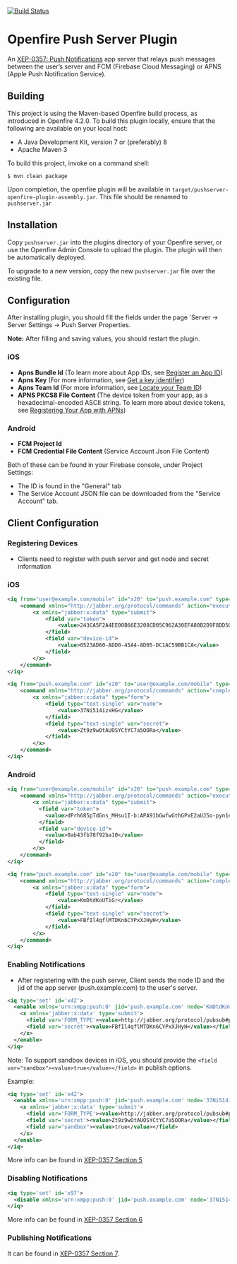 [![Build Status](https://github.com/igniterealtime/openfire-pushserver-plugin/workflows/Java%20CI/badge.svg)](https://github.com/igniterealtime/openfire-pushserver-plugin/actions)

# Openfire Push Server Plugin
An [XEP-0357: Push Notifications](https://xmpp.org/extensions/xep-0357.html) app server that relays push messages between the user’s server and FCM (Firebase Cloud Messaging) or APNS (Apple Push Notification Service).

Building
--------

This project is using the Maven-based Openfire build process, as introduced in Openfire 4.2.0. To build this plugin locally, ensure that the following are available on your local host:

* A Java Development Kit, version 7 or (preferably) 8
* Apache Maven 3

To build this project, invoke on a command shell:

    $ mvn clean package

Upon completion, the openfire plugin will be available in `target/pushserver-openfire-plugin-assembly.jar`. This file should be renamed to `pushserver.jar`

Installation
------------
Copy `pushserver.jar` into the plugins directory of your Openfire server, or use the Openfire Admin Console to upload the plugin. The plugin will then be automatically deployed.

To upgrade to a new version, copy the new `pushserver.jar` file over the existing file.

Configuration
------------

After installing plugin, you should fill the fields under the page `Server -> Server Settings -> Push Server Properties.

**Note:** After filling and saving values, you should restart the plugin.

### iOS

* **Apns Bundle Id** (To learn more about App IDs, see [Register an App ID](https://help.apple.com/developer-account/#/dev1b35d6f83))
* **Apns Key** (For more information, see [Get a key identifier](https://help.apple.com/developer-account/#/dev646934554))
* **Apns Team Id** (For more information, see [Locate your Team ID](https://help.apple.com/developer-account/#/dev55c3c710c))
* **APNS PKCS8 File Content** (The device token from your app, as a hexadecimal-encoded ASCII string. To learn more about device tokens, see [Registering Your App with APNs](https://developer.apple.com/documentation/usernotifications/registering_your_app_with_apns))

### Android
* **FCM Project Id**
* **FCM Credential File Content** (Service Account Json File Content)

Both of these can be found in your Firebase console, under Project Settings:
* The ID is found in the "General" tab
* The Service Account JSON file can be downloaded from the "Service Account" tab.

Client Configuration
------------

### Registering Devices

* Clients need to register with push server and get node and secret information

### iOS

```xml
<iq from="user@example.com/mobile" id="x20" to="push.example.com" type="set">
    <command xmlns="http://jabber.org/protocol/commands" action="execute" node="register-push-apns">
        <x xmlns="jabber:x:data" type="submit">
            <field var="token">
                <value>243CA5F2A4EE00B66E3208CD05C962A30EFA80B2D9F8DD508CE8182E04EAB695</value>
            </field>
            <field var="device-id">
                <value>0523AD60-ADD0-45A4-8D05-DC1AC59BB1CA</value>
            </field>
        </x>
    </command>
</iq>
```

```xml
<iq from="push.example.com" id="x20" to="user@example.com/mobile" type="result">
    <command xmlns="http://jabber.org/protocol/commands" action="complete" node="register-push-apns">
        <x xmlns="jabber:x:data" type="form">
            <field type="text-single" var="node">
                <value>37Ni514izxHG</value>
            </field>
            <field type="text-single" var="secret">
                <value>Zt9z9wOtAUOSYCtYC7a5OORa</value>
            </field>
        </x>
    </command>
</iq>
```

### Android

```xml
<iq from="user@example.com/mobile" id="x20" to="push.example.com" type="set">
    <command xmlns="http://jabber.org/protocol/commands" action="execute" node="register-push-fcm">
        <x xmlns="jabber:x:data" type="submit">
          <field var="token">
            <value>dPrh685pTdGns_MHsu1I-b:APA91bGwfwGthGPxE2aUJ5o-pyn1eMzV0WPqFulpyYo20xOEy7efh8soyJpcCuibleBGjCaRDRgjl6vSYNwDDE7pq0lfKOzubfUvCrvKvLMN4uRLEY373L11sCKqHeOf-_Qn3eooeOge</value>
          </field>
          <field var="device-id">
            <value>0ab43fb78f92ba10</value>
          </field>
        </x>
    </command>
</iq>
```

```xml
<iq from="push.example.com" id="x20" to="user@example.com/mobile" type="result">
    <command xmlns="http://jabber.org/protocol/commands" action="complete" node="register-push-fcm">
        <x xmlns="jabber:x:data" type="form">
            <field type="text-single" var="node">
                <value>KmDtdKoUTiGr</value>
            </field>
            <field type="text-single" var="secret">
                <value>FBfIl4qflMTDKn6CYPxXJHyH</value>
            </field>
        </x>
    </command>
</iq>
```

### Enabling Notifications

* After registering with the push server, Client sends the node ID and the jid of the app server (push.example.com) to the user's server.

```xml
<iq type='set' id='x42'>
  <enable xmlns='urn:xmpp:push:0' jid='push.example.com' node='KmDtdKoUTiGr'>
    <x xmlns='jabber:x:data' type='submit'>
      <field var='FORM_TYPE'><value>http://jabber.org/protocol/pubsub#publish-options</value></field>
      <field var='secret'><value>FBfIl4qflMTDKn6CYPxXJHyH</value></field>
    </x>
  </enable>
</iq>
```

Note: To support sandbox devices in iOS, you should provide the `<field var="sandbox"><value>true</value></field>` in publish options.

Example: 
```xml
<iq type='set' id='x42'>
  <enable xmlns='urn:xmpp:push:0' jid='push.example.com' node='37Ni514izxHG'>
    <x xmlns='jabber:x:data' type='submit'>
      <field var='FORM_TYPE'><value>http://jabber.org/protocol/pubsub#publish-options</value></field>
      <field var='secret'><value>Zt9z9wOtAUOSYCtYC7a5OORa</value></field>
      <field var="sandbox"><value>true</value></field>
    </x>
  </enable>
</iq>
```

More info can be found in [XEP-0357 Section 5](https://xmpp.org/extensions/xep-0357.html#enabling)

### Disabling Notifications

```xml
<iq type='set' id='x97'>
  <disable xmlns='urn:xmpp:push:0' jid='push.example.com' node='37Ni514izxHG' />
</iq>
```

More info can be found in [XEP-0357 Section 6](https://xmpp.org/extensions/xep-0357.html#disabling)

### Publishing Notifications

It can be found in [XEP-0357 Section 7](https://xmpp.org/extensions/xep-0357.html#publishing).
